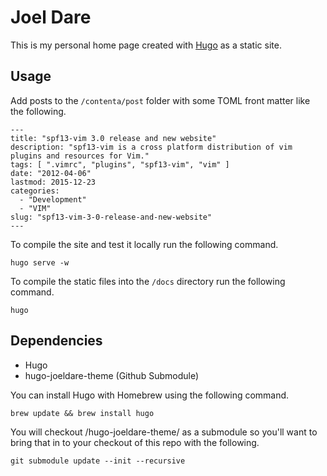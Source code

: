 # Joel Dare

This is my personal home page created with [Hugo](http://gohugo.io/) as a static site.

## Usage

Add posts to the `/contenta/post` folder with some TOML front matter like the following.

	---
	title: "spf13-vim 3.0 release and new website"
	description: "spf13-vim is a cross platform distribution of vim plugins and resources for Vim."
	tags: [ ".vimrc", "plugins", "spf13-vim", "vim" ]
	date: "2012-04-06"
	lastmod: 2015-12-23
	categories:
	  - "Development"
	  - "VIM"
	slug: "spf13-vim-3-0-release-and-new-website"
	---

To compile the site and test it locally run the following command.

    hugo serve -w

To compile the static files into the `/docs` directory run the following command.

	hugo

## Dependencies

- Hugo
- hugo-joeldare-theme (Github Submodule)

You can install Hugo with Homebrew using the following command.

    brew update && brew install hugo

You will checkout /hugo-joeldare-theme/ as a submodule so you'll want to bring that in to your checkout of this repo with the following.

	git submodule update --init --recursive
